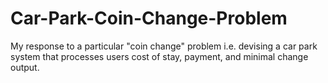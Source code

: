# Car-Park-Coin-Change-Problem
My response to a particular "coin change" problem i.e. devising a car park system that processes users cost of stay, payment, and minimal change output.
